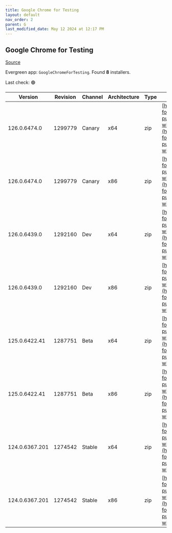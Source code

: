 ```yaml
---
title: Google Chrome for Testing
layout: default
nav_order: 2
parent: G
last_modified_date: May 12 2024 at 12:17 PM
---
```


## Google Chrome for Testing

[Source](https://googlechromelabs.github.io/chrome-for-testing/)

Evergreen app: `GoogleChromeForTesting`. Found **8** installers.

Last check: 🟢

| Version        | Revision | Channel | Architecture | Type | URI                                                                                                                                                                                              |
| -------------- | -------- | ------- | ------------ | ---- | ------------------------------------------------------------------------------------------------------------------------------------------------------------------------------------------------ |
| 126.0.6474.0   | 1299779  | Canary  | x64          | zip  | [https://storage.googleapis.com/chrome-for-testing-public/126.0.6474.0/win64/chrome-win64.zip](https://storage.googleapis.com/chrome-for-testing-public/126.0.6474.0/win64/chrome-win64.zip)     |
| 126.0.6474.0   | 1299779  | Canary  | x86          | zip  | [https://storage.googleapis.com/chrome-for-testing-public/126.0.6474.0/win32/chrome-win32.zip](https://storage.googleapis.com/chrome-for-testing-public/126.0.6474.0/win32/chrome-win32.zip)     |
| 126.0.6439.0   | 1292160  | Dev     | x64          | zip  | [https://storage.googleapis.com/chrome-for-testing-public/126.0.6439.0/win64/chrome-win64.zip](https://storage.googleapis.com/chrome-for-testing-public/126.0.6439.0/win64/chrome-win64.zip)     |
| 126.0.6439.0   | 1292160  | Dev     | x86          | zip  | [https://storage.googleapis.com/chrome-for-testing-public/126.0.6439.0/win32/chrome-win32.zip](https://storage.googleapis.com/chrome-for-testing-public/126.0.6439.0/win32/chrome-win32.zip)     |
| 125.0.6422.41  | 1287751  | Beta    | x64          | zip  | [https://storage.googleapis.com/chrome-for-testing-public/125.0.6422.41/win64/chrome-win64.zip](https://storage.googleapis.com/chrome-for-testing-public/125.0.6422.41/win64/chrome-win64.zip)   |
| 125.0.6422.41  | 1287751  | Beta    | x86          | zip  | [https://storage.googleapis.com/chrome-for-testing-public/125.0.6422.41/win32/chrome-win32.zip](https://storage.googleapis.com/chrome-for-testing-public/125.0.6422.41/win32/chrome-win32.zip)   |
| 124.0.6367.201 | 1274542  | Stable  | x64          | zip  | [https://storage.googleapis.com/chrome-for-testing-public/124.0.6367.201/win64/chrome-win64.zip](https://storage.googleapis.com/chrome-for-testing-public/124.0.6367.201/win64/chrome-win64.zip) |
| 124.0.6367.201 | 1274542  | Stable  | x86          | zip  | [https://storage.googleapis.com/chrome-for-testing-public/124.0.6367.201/win32/chrome-win32.zip](https://storage.googleapis.com/chrome-for-testing-public/124.0.6367.201/win32/chrome-win32.zip) |
